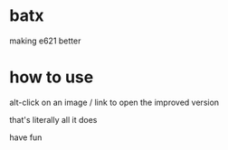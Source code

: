 # batx
making e621 better

# how to use
alt-click on an image / link to open the improved version

that's literally all it does

have fun
